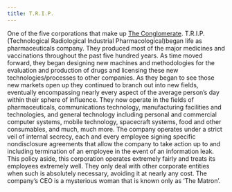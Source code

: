 ```yaml
---
title: T.R.I.P.
---
```


One of the five corporations that make up [The Conglomerate](../the_conglomerate).
T.R.I.P. (Technological Radiological Industrial Pharmacological)began life as
pharmaceuticals company. They produced most of the major medicines and
vaccinations throughout the past five hundred years. As time moved forward, they
began designing new machines and methodologies for the evaluation and production
of drugs and licensing these new technologies/processes to other companies. As
they began to see those new markets open up they continued to branch out into
new fields, eventually encompassing nearly every aspect of the average person’s
day within their sphere of influence. They now operate in the fields of
pharmaceuticals, communications technology, manufacturing facilities and
technologies, and general technology including personal and commercial computer
systems, mobile technology, spacecraft systems, food and other consumables, and
much, much more. The company operates under a strict veil of internal secrecy,
each and every employee signing specific nondisclosure agreements that allow the
company to take action up to and including termination of an employee in the
event of an information leak. This policy aside, this corporation operates
extremely fairly and treats its employees extremely well. They only deal with
other corporate entities when such is absolutely necessary, avoiding it at
nearly any cost. The company’s CEO is a mysterious woman that is known only as
‘The Matron’.
